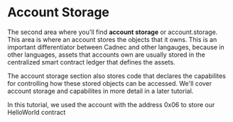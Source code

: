 # Account Storage

The second area where you'll find **account storage** or account.storage. This area is where an account stores the objects that it owns. This is an important differentiator between Cadnec and other langauges, because in other languages, assets that accounts own are usually stored in the centralized smart contract ledger that defines the assets.

The account storage section also stores code that declares the capabilites for controlling how these stored objects can be accessed. We'll cover account storage and capabilites in more detail in a later tutorial.

In this tutorial, we used the account with the address 0x06 to store our HelloWorld contract